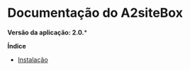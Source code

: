 Documentação do A2siteBox
=========================

**Versão da aplicação: 2.0.***

**Índice**

* [Instalação](https://github.com/a2comunicacao/a2sitebox-docs/blob/2.0/instalacao/instalacao.md)

